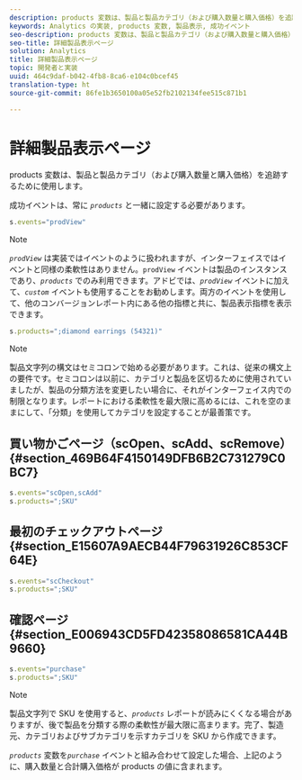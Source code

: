 ```yaml
---
description: products 変数は、製品と製品カテゴリ（および購入数量と購入価格）を追跡するために使用します。
keywords: Analytics の実装, products 変数, 製品表示, 成功イベント
seo-description: products 変数は、製品と製品カテゴリ（および購入数量と購入価格）を追跡するために使用します。
seo-title: 詳細製品表示ページ
solution: Analytics
title: 詳細製品表示ページ
topic: 開発者と実装
uuid: 464c9daf-b042-4fb8-8ca6-e104c0bcef45
translation-type: ht
source-git-commit: 86fe1b3650100a05e52fb2102134fee515c871b1

---
```



# 詳細製品表示ページ

products 変数は、製品と製品カテゴリ（および購入数量と購入価格）を追跡するために使用します。

成功イベントは、常に *`products`* と一緒に設定する必要があります。

```js
s.events="prodView"
```

>[!NOTE]
>
>*`prodView`* は実装ではイベントのように扱われますが、インターフェイスではイベントと同様の柔軟性はありません。`prodView` イベントは製品のインスタンスであり、*`products`* でのみ利用できます。アドビでは、*`prodView`* イベントに加えて、*`custom`* イベントも使用することをお勧めします。両方のイベントを使用して、他のコンバージョンレポート内にある他の指標と共に、製品表示指標を表示できます。

```js
s.products=";diamond earrings (54321)"
```

>[!NOTE]
>
>製品文字列の構文はセミコロンで始める必要があります。これは、従来の構文上の要件です。セミコロンは以前に、カテゴリと製品を区切るために使用されていましたが、製品の分類方法を変更したい場合に、それがインターフェイス内での制限となります。レポートにおける柔軟性を最大限に高めるには、これを空のままにして、「分類」を使用してカテゴリを設定することが最善策です。

## 買い物かごページ（scOpen、scAdd、scRemove）{#section_469B64F4150149DFB6B2C731279C0BC7}

```js
s.events="scOpen,scAdd" 
s.products=";SKU" 
```

## 最初のチェックアウトページ {#section_E15607A9AECB44F79631926C853CF64E}

```js
s.events="scCheckout" 
s.products=";SKU" 
```

## 確認ページ {#section_E006943CD5FD42358086581CA44B9660}

```js
s.events="purchase" 
s.products=";SKU" 
```

>[!NOTE]
>
>製品文字列で SKU を使用すると、*`products`* レポートが読みにくくなる場合がありますが、後で製品を分類する際の柔軟性が最大限に高まります。完了、製造元、カテゴリおよびサブカテゴリを示すカテゴリを SKU から作成できます。

*`products`* 変数を&#x200B;*`purchase`* イベントと組み合わせて設定した場合、上記のように、購入数量と合計購入価格が products の値に含まれます。